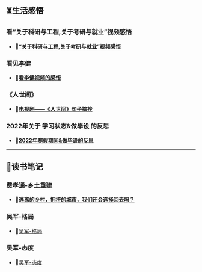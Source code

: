 ## ⏳**生活感悟**

### 看“关于科研与工程,关于考研与就业”视频感悟

- **🔗[“关于科研与工程,关于考研与就业”视频感悟](生活读书感悟/关于科研与工程,关于考研与就业.md)**


### 看见李健

- **🔗[看李健视频的感悟](生活读书感悟/李健.md)**

### 《人世间》
- **🔗[电视剧——《人世间》句子摘抄](生活读书感悟/人世间.md)**

### 2022年关于 学习状态&做毕设 的反思
- **🔗[2022年寒假期间&做毕设的反思](生活读书感悟/大四反思.md)**

---

## 📖**读书笔记**

### 费孝通-乡土重建
- **🔗[逃离的乡村，拥挤的城市，我们还会选择回去吗？](生活读书感悟/费孝通-乡土重建.md)**

### 吴军-格局
- 🔗[吴军-格局](生活读书感悟/吴军-格局.md)


### 吴军-态度
- 🔗[吴军-态度](生活读书感悟/吴军-态度.md)